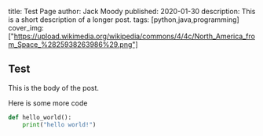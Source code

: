 title: Test Page
author: Jack Moody
published: 2020-01-30
description: This is a short description of a longer post.
tags: [python,java,programming]
cover_img: ["https://upload.wikimedia.org/wikipedia/commons/4/4c/North_America_from_Space_%2825938263986%29.png"]

## Test

This is the body of the post.

Here is some more code
```python
def hello_world():
    print("hello world!")
```